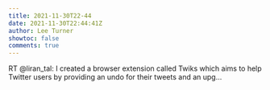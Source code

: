 ```yaml
---
title: 2021-11-30T22-44
date: 2021-11-30T22:44:41Z
author: Lee Turner
showtoc: false
comments: true
---
```


RT @liran_tal: I created a browser extension called Twiks which aims to help Twitter users by providing an undo for their tweets and an upg…

